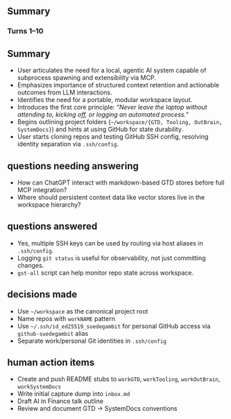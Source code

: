 ## Summary

### Turns 1–10

## Summary
- User articulates the need for a local, agentic AI system capable of subprocess spawning and extensibility via MCP.
- Emphasizes importance of structured context retention and actionable outcomes from LLM interactions.
- Identifies the need for a portable, modular workspace layout.
- Introduces the first core principle: *“Never leave the laptop without attending to, kicking off, or logging an automated process.”*
- Begins outlining project folders (`~/workspace/{GTD, Tooling, OutBrain, SystemDocs}`) and hints at using GitHub for state durability.
- User starts cloning repos and testing GitHub SSH config, resolving identity separation via `.ssh/config`.

## questions needing answering
- How can ChatGPT interact with markdown-based GTD stores before full MCP integration?
- Where should persistent context data like vector stores live in the workspace hierarchy?

## questions answered
- Yes, multiple SSH keys can be used by routing via host aliases in `.ssh/config`.
- Logging `git status` is useful for observability, not just committing changes.
- `gst-all` script can help monitor repo state across workspace.

## decisions made
- Use `~/workspace` as the canonical project root
- Name repos with `workNAME` pattern
- Use `~/.ssh/id_ed25519_suedegambit` for personal GitHub access via `github-suedegambit` alias
- Separate work/personal Git identities in `.ssh/config`

## human action items
- Create and push README stubs to `workGTD`, `workTooling`, `workOutBrain`, `workSystemDocs`
- Write initial capture dump into `inbox.md`
- Draft AI in Finance talk outline
- Review and document GTD → SystemDocs conventions